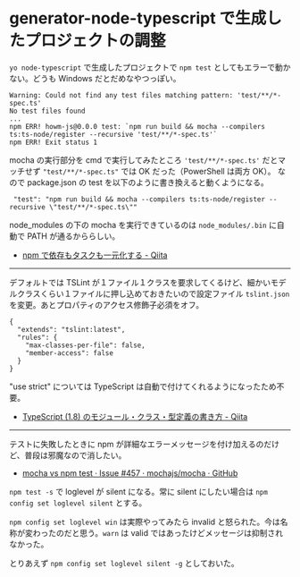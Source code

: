 # generator-node-typescript で生成したプロジェクトの調整
`yo node-typescript` で生成したプロジェクトで `npm test` としてもエラーで動かない。どうも Windows だとだめなやつっぽい。
```
Warning: Could not find any test files matching pattern: 'test/**/*-spec.ts'
No test files found
...
npm ERR! howm-js@0.0.0 test: `npm run build && mocha --compilers ts:ts-node/register --recursive 'test/**/*-spec.ts'`
npm ERR! Exit status 1
```

mocha の実行部分を cmd で実行してみたところ `'test/**/*-spec.ts'` だとマッチせず `"test/**/*-spec.ts"` では OK だった（PowerShell は両方 OK）。
なので package.json の test を以下のように書き換えると動くようになる。
```
 "test": "npm run build && mocha --compilers ts:ts-node/register --recursive \"test/**/*-spec.ts\""
```

node_modules の下の mocha を実行できているのは `node_modules/.bin` に自動で PATH が通るかららしい。
- [npm で依存もタスクも一元化する - Qiita](http://qiita.com/Jxck_/items/efaff21b977ddc782971)

---

デフォルトでは TSLint が１ファイル１クラスを要求してくるけど、細かいモデルクラスくらい１ファイルに押し込めておきたいので設定ファイル `tslint.json` を変更。あとプロパティのアクセス修飾子必須をオフ。
```
{
  "extends": "tslint:latest",
  "rules": {
    "max-classes-per-file": false,
    "member-access": false
  }
}
```

"use strict" については TypeScript は自動で付けてくれるようになったため不要。
- [TypeScript (1.8) のモジュール・クラス・型定義の書き方 - Qiita](http://qiita.com/gaaamii/items/84ef50277d962fa2c73d)

---

テストに失敗したときに npm が詳細なエラーメッセージを付け加えるのだけど、普段は邪魔なので消したい。
- [mocha vs npm test · Issue #457 · mochajs/mocha · GitHub](https://github.com/mochajs/mocha/issues/457)

`npm test -s` で loglevel が silent になる。常に silent にしたい場合は `npm config set loglevel silent` とする。

`npm config set loglevel win` は実際やってみたら invalid と怒られた。今は名称が変わったのだと思う。`warn` は valid ではあったけどメッセージは抑制されなかった。

とりあえず `npm config set loglevel silent -g` としておいた。